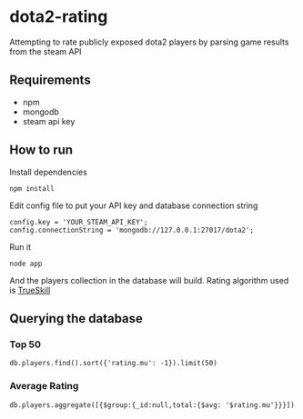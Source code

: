 # dota2-rating

Attempting to rate publicly exposed dota2 players by parsing game results from the steam API

## Requirements
+ npm
+ mongodb
+ steam api key

## How to run
Install dependencies

    npm install

Edit config file to put your API key and database connection string

    config.key = 'YOUR_STEAM_API_KEY';
    config.connectionString = 'mongodb://127.0.0.1:27017/dota2';

Run it

    node app

And the players collection in the database will build. Rating algorithm used is [TrueSkill](https://github.com/izaakschroeder/trueskill)

## Querying the database
### Top 50
    db.players.find().sort({'rating.mu': -1}).limit(50)
### Average Rating
    db.players.aggregate([{$group:{_id:null,total:{$avg: '$rating.mu'}}}])
